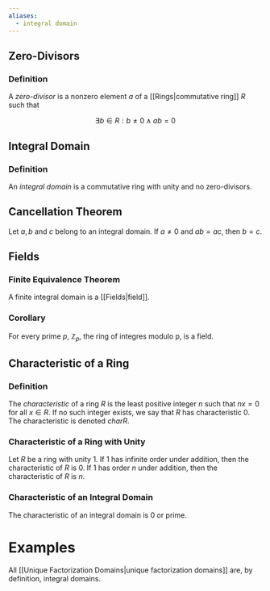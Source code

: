 ```yaml
---
aliases:
  - integral domain
---
```

## Zero-Divisors
### Definition
A _zero-divisor_ is a nonzero element $a$ of a [[Rings|commutative ring]] $R$ such that

$$\exists b\in R: b\neq 0 \land ab = 0$$


## Integral Domain
### Definition
An _integral domain_ is a commutative ring with unity and no zero-divisors.


## Cancellation Theorem
Let $a, b$ and $c$ belong to an integral domain. If $a \neq 0$ and $ab = ac$, then $b = c$.

## Fields
### Finite Equivalence Theorem
A finite integral domain is a [[Fields|field]].

### Corollary
For every prime $p$, $\mathbb{Z}_p$, the ring of integres modulo p, is a field.

## Characteristic of a Ring
### Definition
The _characteristic_ of a ring $R$ is the least positive integer $n$ such that $nx = 0$ for all $x \in R$. If no such integer exists, we say that $R$ has characteristic $0$. The characteristic is denoted $char R$.

### Characteristic of a Ring with Unity
Let $R$ be a ring with unity $1$. If $1$ has infinite order under addition, then the characteristic of $R$ is $0$. If $1$ has order $n$ under addition, then the characteristic of $R$ is $n$.

### Characteristic of an Integral Domain
The characteristic of an integral domain is $0$ or prime.

# Examples

All [[Unique Factorization Domains|unique factorization domains]] are, by definition, integral domains.